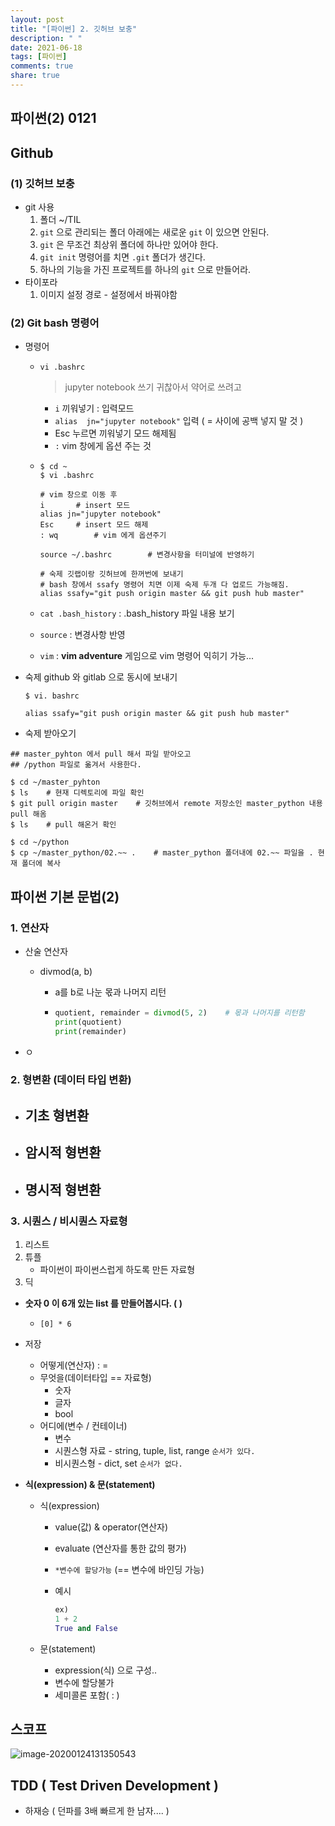 ```yaml
---
layout: post
title: "[파이썬] 2. 깃허브 보충"
description: " "
date: 2021-06-18
tags: [파이썬]
comments: true
share: true
---
```



## 파이썬(2) 0121

## Github

### (1)  깃허브 보충

- git 사용
  1. 폴더 ~/TIL
  2. `git` 으로 관리되는 폴더 아래에는 새로운 `git` 이 있으면 안된다.
  3. `git` 은 무조건 최상위 폴더에 하나만 있어야 한다.
  4. `git init` 명령어를 치면 `.git` 폴더가 생긴다.
  5. 하나의 기능을 가진 프로젝트를 하나의 `git` 으로 만들어라.
- 타이포라
  1. 이미지 설정 경로 - 설정에서 바꿔야함



### (2) Git bash 명령어

- 명령어

  - `vi .bashrc`  

    >  jupyter notebook 쓰기 귀찮아서 약어로 쓰려고 

    - `i` 끼워넣기 : 입력모드
    - `alias  jn="jupyter notebook"` 입력 ( = 사이에 공백 넣지 말 것 )
    - Esc 누르면 끼워넣기 모드 해제됨
    - `:`  vim 창에게 옵션 주는 것

  - ```shell
    $ cd ~
    $ vi .bashrc
    
    # vim 창으로 이동 후
    i		# insert 모드
    alias jn="jupyter notebook"
    Esc		# insert 모드 해제
    : wq		# vim 에게 옵션주기
    
    source ~/.bashrc		# 변경사항을 터미널에 반영하기
    
    # 숙제 깃랩이랑 깃허브에 한꺼번에 보내기
    # bash 창에서 ssafy 명령어 치면 이제 숙제 두개 다 업로드 가능해짐.
    alias ssafy="git push origin master && git push hub master"
    ```

  - `cat .bash_history`  : .bash_history 파일 내용 보기

  - `source` : 변경사항 반영

  - `vim` : **vim adventure** 게임으로 vim 명령어 익히기 가능...



- 숙제 github 와 gitlab 으로 동시에 보내기

  ```shell
  $ vi. bashrc
  
  alias ssafy="git push origin master && git push hub master"
  ```




- 숙제 받아오기

```shell
## master_pyhton 에서 pull 해서 파일 받아오고
## /python 파일로 옮겨서 사용한다.

$ cd ~/master_pyhton
$ ls    # 현재 디렉토리에 파일 확인
$ git pull origin master    # 깃허브에서 remote 저장소인 master_python 내용 pull 해옴
$ ls    # pull 해온거 확인

$ cd ~/python
$ cp ~/master_python/02.~~ .    # master_python 폴더내에 02.~~ 파일을 . 현재 폴더에 복사
```





## 파이썬 기본 문법(2)

### 1. 연산자

- 산술 연산자

  - divmod(a, b)

    - a를 b로 나눈 몫과 나머지 리턴

    - ```python
      quotient, remainder = divmod(5, 2)    # 몫과 나머지를 리턴함
      print(quotient)
      print(remainder)
      ```

- ㅇ



### 2. 형변환 (데이터 타입 변환)

- 기초 형변환
  - 
- 암시적 형변환
  - 
- 명시적 형변환
  - 





### 3. 시퀀스  / 비시퀀스 자료형

1. 리스트
2. 튜플
   - 파이썬이 파이썬스럽게 하도록 만든 자료형
3. 딕



- **숫자 0 이 6개 있는 list 를 만들어봅시다. (  )**

  - ```
    [0] * 6
    ```



- 저장
  - 어떻게(연산자) : =
  - 무엇을(데이터타입 == 자료형)
    - 숫자
    - 글자
    - bool
  - 어디에(변수 / 컨테이너)
    - 변수
    - 시퀀스형 자료 - string, tuple, list, range   `순서가 있다.`
    - 비시퀀스형 - dict, set `순서가 없다.` 



- **식(expression) & 문(statement)**

  - 식(expression)

    - value(값) & operator(연산자)

    - evaluate (연산자를 통한 값의 평가)

    - `*변수에 할당가능` (== 변수에 바인딩 가능)

    - 예시

      ```python
      ex)
      1 + 2
      True and False
      ```

      

  - 문(statement)

    - expression(식) 으로 구성.. 
    - 변수에 할당불가
    - 세미콜론 포함( : )



## 스코프

![image-20200124131350543](img/image-20200124131350543.png)















## **TDD ( Test Driven Development )**

- 하재승 ( 던파를 3배 빠르게 한 남자.... )







